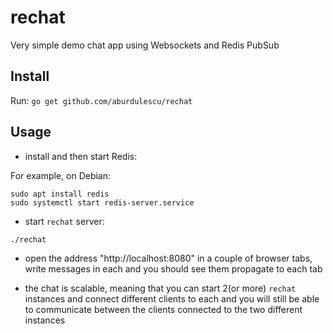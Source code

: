 # rechat

Very simple demo chat app using Websockets and Redis PubSub

## Install

Run: `go get github.com/aburdulescu/rechat`

## Usage

- install and then start Redis:

For example, on Debian:
```
sudo apt install redis
sudo systemctl start redis-server.service
```

- start `rechat` server:

```
./rechat
```

- open the address "http://localhost:8080" in a couple of browser tabs,
write messages in each and you should see them propagate to each tab

- the chat is scalable, meaning that you can start 2(or more) `rechat` instances and 
connect different clients to each and you will still be able to communicate
between the clients connected to the two different instances

